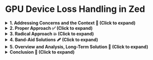 # GPU Device Loss Handling in Zed

<details>
<summary><strong>1. Addressing Concerns and the Context 🤔 (Click to expand)</strong></summary>

### 1.1 Current Handling in Zed 🔄

Currently, Zed uses Blade’s `wait_for` API to synchronize GPU operations. This API waits for a synchronization point to be reached within a specified timeout. However, if `wait_for` hangs (for example, due to GPU device loss), Zed enters an infinite loop, repeatedly checking for the synchronization point. This makes the application unresponsive and leaves users unable to continue their work. Additionally, the current approach lacks proper error handling and user feedback, resulting in a poor user experience. Users are left frustrated and confused, with no indication of what went wrong or how to recover.

The current implementation is problematic for several reasons:
1. It relies on timeouts to detect GPU device loss, which is unreliable. A long wait could indicate either a busy GPU or a truly stuck device, and there is no way to distinguish between the two.
2. The infinite loop used to check for recovery exacerbates the problem, making the application unresponsive and wasting system resources.
3. The lack of error reporting and user feedback leaves users in the dark, unable to understand or resolve the issue. This creates a frustrating experience and undermines trust in the application.

Addressing these issues is critical to improving Zed’s robustness and user experience.

### 1.2 Suspend/Resume Events ⏸️▶️

Operating systems provide mechanisms to notify applications about suspend/resume events. For example:
- On Windows, applications can listen for `WM_POWERBROADCAST` messages.
- On macOS, applications can register for `NSWorkspaceWillSleepNotification`.
- On Linux, applications can use systemd inhibitors to delay suspend until critical operations are complete.

These events allow applications to prepare for system suspension by saving data, freeing resources, or reinitializing the GPU. While this approach works for handling suspend/resume scenarios, it is not a complete solution for GPU device loss.

Suspend/resume events alone are insufficient for handling GPU device loss for several reasons:
1. **Device Loss Without Suspend**: GPU device loss can occur due to driver crashes, overheating, or other hardware/software issues, even without a suspend/resume event. Relying solely on suspend/resume notifications would miss these cases.
2. **Suspend Without Device Loss**: Some systems may suspend and resume without losing the GPU device. In such cases, suspend/resume events would trigger unnecessary recovery logic, wasting resources and potentially disrupting the user experience.
3. **Heuristic Timeouts Are Unreliable**: The current approach of using timeouts to detect GPU hangs is problematic because:
   - A long wait could indicate either a busy GPU or a truly stuck device. Without additional context, it is impossible to distinguish between the two.
   - Infinite loops (e.g., `while !wait_for {}`) exacerbate the problem by consuming CPU resources and making the application unresponsive.

In summary, suspend/resume events are a useful tool for handling specific scenarios, but they are not a comprehensive solution for GPU device loss. A more robust approach is needed to detect and handle device loss reliably, regardless of the cause.

### 1.3 Blade’s Role 🛠️

#### 1.3.1 Why Blade Is Needed 🤷‍♂️

Blade is designed as a low-level GPU abstraction layer, providing a unified interface for Vulkan, Metal, and GLES. This makes it the ideal place to handle GPU-specific issues like device loss. Blade is uniquely positioned to detect and report device loss because it interacts directly with the GPU and understands the intricacies of each backend. By handling device loss at the Blade level, we ensure that applications like Zed can focus on higher-level logic without worrying about low-level GPU errors.

#### 1.3.2 Why Device Loss Is Blade's, Not Application Concern 🎮

GPU device loss is a low-level issue that applications like Zed should not need to handle directly. It is a GPU-specific problem that requires knowledge of the underlying API (e.g., Vulkan’s `VK_ERROR_DEVICE_LOST`, Metal’s `MTLCommandBufferStatusError`, or GLES’s `GL_WAIT_FAILED`). Blade, as the abstraction layer, is best equipped to detect these errors and provide utilities for recovery. By handling device loss in Blade, we ensure cross-platform consistency and simplify the development of applications like Zed, which can rely on Blade to manage GPU errors gracefully.

</details>

<details>
<summary><strong>2. Proper Approach ✅ (Click to expand)</strong></summary>

### 2.1 Blade's Responsibility 🛡️

#### 2.1.1 Error Detection 🔍

Blade should detect unrecoverable errors, such as `VK_ERROR_DEVICE_LOST` in Vulkan, `MTLCommandBufferStatusError` in Metal, or `GL_WAIT_FAILED` in GLES. These errors indicate that the GPU device has been lost and cannot be recovered without reinitialization. By detecting these errors directly, Blade ensures that GPU device loss is identified reliably, without relying on unreliable timeouts or suspend/resume events. This allows applications to respond to device loss proactively, rather than waiting indefinitely for a stuck GPU to recover.

#### 2.1.2 Error Reporting 📢

Blade should report errors to the application through a clear and expressive API. For example, the `wait_for` API should return `Result<bool, BladeError>`, where:
- **`Ok(true)`**: The operation completed successfully.
- **`Ok(false)`**: The operation is still pending (keep trying).
- **`Err(BladeError)`**: The GPU is in an unrecoverable state (e.g., device lost, driver crashed).

This design is simple and aligns with Rust’s error handling patterns. It avoids introducing complex enums like `SyncStatus` while still providing clear semantics.

#### 2.1.3 Recovery Utilities 🛠️

Blade should provide utilities for freeing GPU resources and reinitializing the device. For example:
- `destroy_device()`: Safely frees resources tied to the lost device, such as command buffers, textures, and pipelines.
- `reinitialize_device()`: Recreates the GPU device and critical resources, such as swapchains and command pools.

These utilities simplify the recovery process for applications, ensuring that they can handle GPU device loss gracefully without needing to implement platform-specific logic. By providing these tools, Blade empowers applications to recover from errors quickly and maintain a seamless user experience.

### 2.2 Application (Zed/gpui) Responsibility 🖥️

#### 2.2.1 Application-Specific Handling 🛠️

When Blade returns `Err(BladeError)`, Zed should:
1. **Save Unsaved Data**: Persist any unsaved data to a crash file.
2. **Show a Notification**: Use a "best effort" approach to display a desktop notification.
3. **Log the Error**: Log the error for diagnostics and crash reporting.
4. **Exit Gracefully**: Exit the application without attempting to restart automatically (to avoid infinite loops).

This ensures that users are informed about issues, even in unstable states, while gracefully degrading to logging if notifications fail.

#### 2.2.2 User Feedback 💬

Zed should provide clear and actionable feedback to users when a GPU error occurs. This includes:
- **A Message**: Display a user-friendly message, such as “Zed encountered a GPU error and has exited. Your work has been saved.”
- **Option to Submit Debug Information**: Offer users the option to submit debug information for telemetry and diagnostics.

Providing this feedback improves the user experience by making errors transparent and giving users a sense of control. It also helps developers gather valuable data to diagnose and resolve issues more effectively.

### 2.3 Analysis of the Proper Approach 📊

#### 2.3.1 Reliable Error Detection 🔍

Blade’s ability to detect and report unrecoverable errors directly is a cornerstone of the **Proper Approach**. By identifying issues like `VK_ERROR_DEVICE_LOST`, `MTLCommandBufferStatusError`, or `GL_WAIT_FAILED`, Blade avoids unreliable heuristics such as timeouts or suspend/resume events. This ensures that errors are caught early and accurately, allowing applications to respond proactively rather than waiting indefinitely for a stuck GPU to recover.

#### 2.3.2 Graceful Recovery 🔄

The **Proper Approach** divides recovery responsibilities between **Blade** and **Zed** to ensure a seamless experience. **Blade** detects and reports GPU errors (e.g., `VK_ERROR_DEVICE_LOST`) and provides low-level utilities for freeing resources and reinitializing the GPU. **Zed** handles user-facing tasks, such as saving unsaved data to a crash file and providing clear feedback (e.g., “Zed encountered a GPU error and has exited.”). This division ensures robust error handling, consistent cross-platform experience, and re-usability beyond Zed.

#### 2.3.3 User Feedback 💬

Clear and actionable feedback is a key component of the **Proper Approach**. When a GPU error occurs, applications like Zed can inform users with a message such as, “Zed encountered a GPU error and has exited. Your work has been saved.” This transparency reassures users that their data is safe and the application is recovering. Additionally, offering users the option to submit debug information for telemetry and diagnostics helps developers identify and fix issues, improving the application’s stability over time.

#### 2.3.4 Cross-Platform Consistency 🌍

Blade’s abstraction ensures that the **Proper Approach** works consistently across Vulkan, Metal, and GLES. By handling GPU device loss at the Blade level, applications like Zed can rely on a unified API for error detection, reporting, and recovery. This simplifies development and ensures a consistent experience for users, regardless of their platform or backend.

</details>

<details>
<summary><strong>3. Radical Approach 💥 (Click to expand)</strong></summary>

### 3.1 Blade's Responsibility to Report Unrecoverable Error to Zed 📢

Blade plays a critical role in detecting and reporting unrecoverable GPU errors, such as `VK_ERROR_DEVICE_LOST` in Vulkan, `MTLCommandBufferStatusError` in Metal, or `GL_WAIT_FAILED` in GLES. These errors indicate that the GPU device has been lost and cannot be recovered without reinitialization. Blade’s responsibility is to detect these errors as they occur and report them to Zed through a clear and expressive API, such as the `Result<bool, BladeError>` return type.

By reporting errors explicitly, Blade ensures that Zed is aware of the issue and can take appropriate action. This allows Zed to handle GPU device loss proactively, whether by saving unsaved data, exiting gracefully, or providing feedback to the user. Blade’s error reporting mechanism is essential for enabling Zed to recover gracefully and maintain a seamless user experience, even in the face of GPU errors.

### 3.2 Radical Recovery Approach (Chrome-Like) 🚀

This **Radical Recovery Approach** ensures that Zed remains responsive and user-friendly, even in the face of unrecoverable GPU errors. By saving unsaved data and exiting gracefully, Zed minimizes disruption and maintains a seamless experience for users. 🚀

#### 3.2.1 Save Unsaved Data 💾

Before exiting, Zed saves all unsaved data—such as open files, unsaved changes, and application state—to a crash file. This step is critical to prevent data loss and ensure that users can recover their work after the application restarts. By dumping unsaved data, Zed guarantees that no user progress is lost, even in the event of a catastrophic GPU error.

#### 3.2.2 Exit Gracefully 🚪

Zed exits gracefully after saving unsaved data and displaying a notification to the user. This ensures that the application does not hang or crash, providing a clean exit that minimizes disruption.

### 3.3 User Feedback 💬

#### 3.3.1 Message 📄

When Zed encounters a GPU error and exits, it displays a clear and user-friendly message, such as:
> “Zed encountered a GPU error and has exited. Your work has been saved.”

This message provides transparency, reassuring users that their data is safe and the application is recovering. By communicating openly about the issue, Zed builds trust and reduces user frustration, ensuring a positive experience even in the face of errors.

#### 3.3.2 Option to Submit Telemetry 📊

Zed also offers users the option to submit debug information for telemetry and diagnostics. This includes details about the GPU error, system configuration, and application state at the time of the crash. By collecting this data, developers can identify and fix the root cause of the issue more effectively, improving the application’s stability over time.

This feature not only helps developers but also empowers users to contribute to the improvement of Zed. It fosters a sense of collaboration and ensures that GPU errors are addressed promptly, leading to a more reliable and user-friendly application.

By providing clear feedback and an option to submit telemetry, Zed ensures that users are informed, reassured, and empowered to help improve the application. This approach enhances the overall user experience and strengthens the relationship between users and developers. 💬

</details>

<details>
<summary><strong>4. Band-Aid Solutions 🩹 (Click to expand)</strong></summary>

### 4.1 Prevent Suspend While Zed Is Running ⏸️

Zed can prevent the system from sleeping while it is running, ensuring that GPU device loss due to suspend/resume events does not occur.

**Pros**: Prevents GPU device loss during suspend/resume, keeping the application responsive.

**Cons**: This approach drains battery life and frustrates users, as it prevents the system from entering sleep mode even when idle.

### 4.2 Notify Before Suspend and Save Data 💾

Zed can register for suspend/resume notifications and save data before the system suspends.

**Pros**: Prevents data loss during suspend/resume by ensuring all unsaved work is saved before the system sleeps.

**Cons**: Delays system suspend, which may frustrate users, and does not address GPU device loss caused by other issues like driver crashes or overheating.

### 4.3 Quit on Suspend 🚪

Zed can quit when the system suspends, avoiding GPU device loss during suspend/resume.

**Pros**: Prevents GPU device loss and ensures the application does not hang or crash during suspend/resume.

**Cons**: Users must restart Zed after resuming their system, which disrupts their workflow and may lead to frustration.

### 4.4 Automatic Saving ⏱️

Zed can save data periodically (e.g., every 5 minutes) to minimize data loss in case of GPU device loss.

**Pros**: Reduces data loss during GPU errors, ensuring users do not lose significant progress.

**Cons**: Frequent saves may impact performance, especially in resource-intensive applications, and do not address the root cause of GPU device loss.

</details>

<details>
<summary><strong>5. Overview and Analysis, Long-Term Solution 🌟 (Click to expand)</strong></summary>

### 5.1 Detecting GPU Device Loss Is Essential 🔍

The foundation of a robust long-term solution is **reliable error detection**. Blade must detect unrecoverable GPU errors, such as `VK_ERROR_DEVICE_LOST`, `MTLCommandBufferStatusError`, or `GL_WAIT_FAILED`, and report them to the application. This ensures that errors are identified promptly and accurately, allowing applications like Zed to respond proactively. Without reliable error detection, applications risk hanging indefinitely or crashing unexpectedly, leading to a poor user experience.

### 5.2 Graceful Recovery Capabilities 🔄

Once an error is detected, applications must handle GPU device loss gracefully. This involves:
- **Saving Unsaved Data**: Persist any unsaved data to a crash file.
- **Exiting Gracefully**: Exit the application without attempting to restart automatically (to avoid infinite loops).
- **Providing Clear Feedback**: Display a notification to inform users about the error and reassure them that their data is safe.

Graceful recovery capabilities are essential for maintaining user trust and ensuring that GPU errors do not disrupt productivity.

### 5.3 User Feedback and Recovery Options 💬

Clear and actionable feedback is a critical component of the long-term solution. When a GPU error occurs, applications like Zed must:
- **Inform Users**: Display a message such as, “Zed encountered a GPU error and has exited. Your work has been saved.”
- **Offer Recovery Options**: Allow users to submit debug information for telemetry and diagnostics.

This feedback reassures users that their data is safe and the application is recovering, while also providing developers with valuable data to improve stability.

</details>

<details>
<summary><strong>Conclusion 🎉 (Click to expand)</strong></summary>

While band-aid solutions—such as preventing system sleep, saving data before suspend, or quitting on suspend—can mitigate some issues in the short term, they are not comprehensive fixes for GPU device loss. These solutions address specific symptoms (e.g., data loss during suspend/resume) but fail to tackle the root cause (e.g., driver crashes, overheating, or hardware failures).

The **Proper Approach** and **Radical Approach** offer the best long-term solutions. They address the root cause of GPU device loss by:
- **Detecting Errors Reliably**: Blade identifies and reports unrecoverable errors, ensuring applications like Zed can respond proactively.
- **Enabling Graceful Recovery**: Applications save unsaved data and exit gracefully, minimizing disruption for users.
- **Providing Clear Feedback**: Users are informed about errors and given options to recover their work or submit debug information.

These approaches align with Blade’s goal of abstracting GPU intricacies, ensuring cross-platform consistency, and empowering applications to handle errors gracefully. By detecting GPU device loss and implementing robust recovery mechanisms, we can ensure a reliable and user-friendly experience for Zed and other applications built on Blade/gpui. 🚀

</details>
